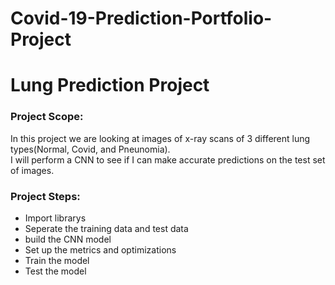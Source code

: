 # Covid-19-Prediction-Portfolio-Project


# Lung Prediction Project

### Project Scope:
In this project we are looking at images of x-ray scans of 3 different lung types(Normal, Covid, and Pneunomia).   
I will perform a CNN to see if I can make accurate predictions on the test set of images. 

### Project Steps:
- Import librarys 
- Seperate the training data and test data
- build the CNN model 
- Set up the metrics and optimizations 
- Train the model 
- Test the model

 
